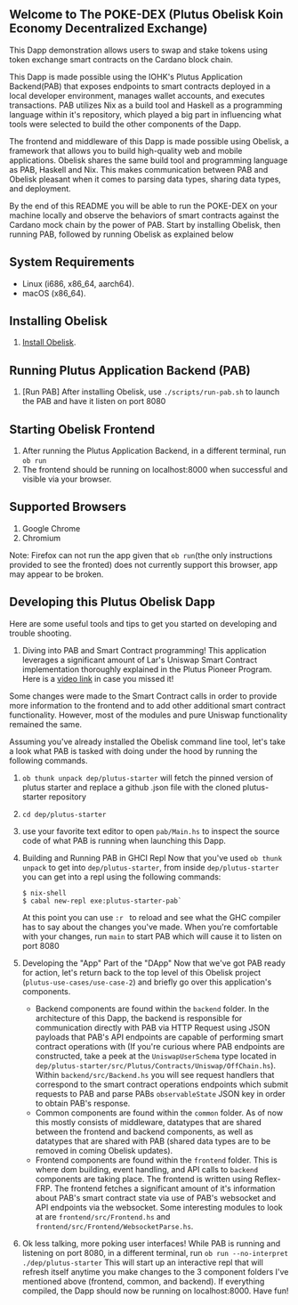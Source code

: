 ## Welcome to The POKE-DEX (Plutus Obelisk Koin Economy Decentralized Exchange)

This Dapp demonstration allows users to swap and stake tokens using token exchange smart contracts on the Cardano block chain.

This Dapp is made possible using the IOHK's Plutus Application Backend(PAB) that exposes endpoints to smart contracts deployed in a local developer environment, manages wallet accounts, and executes transactions. PAB utilizes Nix as a build tool and Haskell as a programming language within it's repository, which played a big part in influencing what tools were selected to build the other components of the Dapp.

The frontend and middleware of this Dapp is made possible using Obelisk, a framework that allows you to build high-quality web and mobile applications. Obelisk shares the same build tool and programming language as PAB, Haskell and Nix. This makes communication between PAB and Obelisk pleasant when it comes to parsing data types, sharing data types, and deployment.

By the end of this README you will be able to run the POKE-DEX on your machine locally and observe the behaviors of smart contracts against the Cardano mock chain by the power of PAB. Start by installing Obelisk, then running PAB, followed by running Obelisk as explained below

## System Requirements

* Linux (i686, x86_64, aarch64).
* macOS (x86_64).

## Installing Obelisk

1. [Install Obelisk](https://github.com/obsidiansystems/obelisk#installing-obelisk).

##  Running Plutus Application Backend (PAB)

1. [Run PAB] After installing Obelisk, use `./scripts/run-pab.sh` to launch the PAB and have it listen on port 8080

##  Starting Obelisk Frontend

  1. After running the Plutus Application Backend, in a different terminal, run `ob run`
  1. The frontend should be running on localhost:8000 when successful and visible via your browser.

##  Supported Browsers
  1. Google Chrome
  1. Chromium

  Note: Firefox can not run the app given that `ob run`(the only instructions provided to see the fronted) does not currently support this browser, app may appear to be broken.

##  Developing this Plutus Obelisk Dapp

  Here are some useful tools and tips to get you started on developing and trouble shooting.
  1. Diving into PAB and Smart Contract programming!
    This application leverages a significant amount of Lar's Uniswap Smart Contract implementation thoroughly explained in the Plutus Pioneer Program. Here is a [video link](https://www.youtube.com/watch?v=Dg36h9YPMz4) in case you missed it! 

  Some changes were made to the Smart Contract calls in order to provide more information to the frontend and to add other additional smart contract functionality. However, most of the modules and pure Uniswap functionality remained the same.

  Assuming you've already installed the Obelisk command line tool, let's take a look what PAB is tasked with doing under the hood by running the following commands.
  1. `ob thunk unpack dep/plutus-starter` will fetch the pinned version of plutus starter and replace a github .json file with the cloned plutus-starter repository
  1. `cd dep/plutus-starter`
  1. use your favorite text editor to open `pab/Main.hs` to inspect the source code of what PAB is running when launching this Dapp.
  1. Building and Running PAB in GHCI Repl
    Now that you've used `ob thunk unpack` to get into `dep/plutus-starter`, from inside `dep/plutus-starter` you can get into a repl using the following commands:
    
      ```
      $ nix-shell
      $ cabal new-repl exe:plutus-starter-pab`
      ```
      At this point you can use `:r ` to reload and see what the GHC compiler has to say about the changes you've made. When you're comfortable with your changes, run `main` to start PAB which will cause it to listen on port 8080

  1. Developing the "App" Part of the "DApp"
    Now that we've got PAB ready for action, let's return back to the top level of this Obelisk project (`plutus-use-cases/use-case-2`) and briefly go over this application's components.
    
      - Backend components are found within the `backend` folder. In the architecture of this Dapp, the backend is responsible for communication directly with PAB via HTTP Request using JSON payloads that PAB's API endpoints are capable of performing smart contract operations with (If you're curious where PAB endpoints are constructed, take a peek at the `UniswapUserSchema` type located in `dep/plutus-starter/src/Plutus/Contracts/Uniswap/OffChain.hs`). Within `backend/src/Backend.hs` you will see request handlers that correspond to the smart contract operations endpoints which submit requests to PAB and parse PABs `observableState` JSON key in order to obtain PAB's response.
      - Common components are found within the `common` folder. As of now this mostly consists of middleware, datatypes that are shared between the frontend and backend components, as well as datatypes that are shared with PAB (shared data types are to be removed in coming Obelisk updates).
      - Frontend components are found within the `frontend` folder. This is where dom building, event handling, and API calls to `backend` components are taking place. The frontend is written using Reflex-FRP. The frontend fetches a significant amount of it's information about PAB's smart contract state via use of PAB's websocket and API endpoints via the websocket. Some interesting modules to look at are `frontend/src/Frontend.hs` and `frontend/src/Frontend/WebsocketParse.hs`.

  1. Ok less talking, more poking user interfaces! While PAB is running and listening on port 8080, in a different terminal, run `ob run --no-interpret ./dep/plutus-starter`
    This will start up an interactive repl that will refresh itself anytime you make changes to the 3 component folders I've mentioned above (frontend, common, and backend). If everything compiled, the Dapp should now be running on localhost:8000. Have fun!
